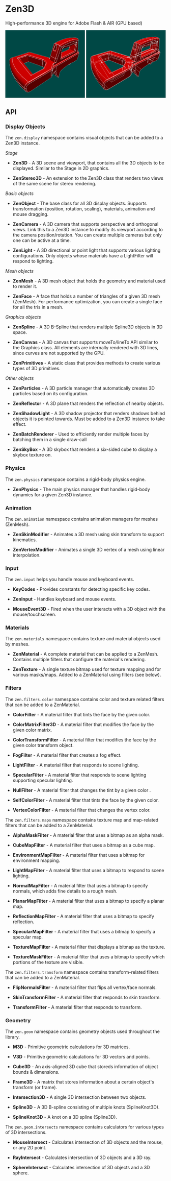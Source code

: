 # Zen3D
High-performance 3D engine for Adobe Flash &amp; AIR (GPU based)

<img src="https://github.com/hgupta9/Zen3D/raw/master/images/zen1.png" alt="img1" width="250px">
<img src="https://github.com/hgupta9/Zen3D/raw/master/images/zen2.png" alt="img2" width="250px">

## API

### Display Objects
The `zen.display` namespace contains visual objects that can be added to a Zen3D instance.

*Stage*

- **Zen3D** - A 3D scene and viewport, that contains all the 3D objects to be displayed. Similar to the Stage in 2D graphics.

- **ZenStereo3D** - An extension to the Zen3D class that renders two views of the same scene for stereo rendering.

*Basic objects*

- **ZenObject** - The base class for all 3D display objects. Supports transformation (position, rotation, scaling), materials, animation and mouse dragging.

- **ZenCamera** - A 3D camera that supports perspective and orthogonal views. Link this to a Zen3D instance to modify its viewport according to the camera position/rotation. You can create multiple cameras but only one can be active at a time.

- **ZenLight** - A 3D directional or point light that supports various lighting configurations. Only objects whose materials have a LightFilter will respond to lighting.

*Mesh objects*

- **ZenMesh** - A 3D mesh object that holds the geometry and material used to render it.

- **ZenFace** - A face that holds a number of triangles of a given 3D mesh (ZenMesh). For performance optimization, you can create a single face for all the tris in a mesh.

*Graphics objects*

- **ZenSpline** - A 3D B-Spline that renders multiple Spline3D objects in 3D space.

- **ZenCanvas** - A 3D canvas that supports moveTo/lineTo API similar to the Graphics class. All elements are internally rendered with 3D lines, since curves are not supported by the GPU.

- **ZenPrimitives** - A static class that provides methods to create various types of 3D primitives.

*Other objects*

- **ZenParticles** - A 3D particle manager that automatically creates 3D particles based on its configuration.

- **ZenReflector** - A 3D plane that renders the reflection of nearby objects.

- **ZenShadowLight** - A 3D shadow projector that renders shadows behind objects it is pointed towards. Must be added to a Zen3D instance to take effect.

- **ZenBatchRenderer** - Used to efficiently render multiple faces by batching them in a single draw-call

- **ZenSkyBox** - A 3D skybox that renders a six-sided cube to display a skybox texture on. 



### Physics
The `zen.physics` namespace contains a rigid-body physics engine.

- **ZenPhysics** - The main physics manager that handles rigid-body dynamics for a given Zen3D instance.



### Animation
The `zen.animation` namespace contains animation managers for meshes (ZenMesh).

- **ZenSkinModifier** -  Animates a 3D mesh using skin transform to support kinematics.

- **ZenVertexModifier** - Animates a single 3D vertex of a mesh using linear interpolation.



### Input
The `zen.input` helps you handle mouse and keyboard events.

- **KeyCodes** - Provides constants for detecting specific key codes.

- **ZenInput** - Handles keyboard and mouse events.

- **MouseEvent3D** - Fired when the user interacts with a 3D object with the mouse/touchscreen.




### Materials
The `zen.materials` namespace contains texture and material objects used by meshes.

- **ZenMaterial** - A complete material that can be applied to a ZenMesh. Contains multiple filters that configure the material's rendering.

- **ZenTexture** - A single texture bitmap used for texture mapping and for various masks/maps. Added to a ZenMaterial using filters (see below).



### Filters
The `zen.filters.color` namespace contains color and texture related filters that can be added to a ZenMaterial.

- **ColorFilter** - A material filter that tints the face by the given color.

- **ColorMatrixFilter3D** - A material filter that modifies the face by the given color matrix.

- **ColorTransformFilter** - A material filter that modifies the face by the given color transform object.

- **FogFilter** - A material filter that creates a fog effect.

- **LightFilter** - A material filter that responds to scene lighting.

- **SpecularFilter** - A material filter that responds to scene lighting supporting specular lighting.

- **NullFilter** - A material filter that changes the tint by a given color .

- **SelfColorFilter** - A material filter that tints the face by the given color.

- **VertexColorFilter** - A material filter that changes the vertex color.

The `zen.filters.maps` namespace contains texture map and map-related filters that can be added to a ZenMaterial.

- **AlphaMaskFilter** - A material filter that uses a bitmap as an alpha mask.

- **CubeMapFilter** -  A material filter that uses a bitmap as a cube map.

- **EnvironmentMapFilter** - A material filter that uses a bitmap for environment mapping.

- **LightMapFilter** - A material filter that uses a bitmap to respond to scene lighting.

- **NormalMapFilter** - A material filter that uses a bitmap to specify normals, which adds fine details to a rough mesh.

- **PlanarMapFilter** - A material filter that uses a bitmap to specify a planar map.

- **ReflectionMapFilter** - A material filter that uses a bitmap to specify reflection.

- **SpecularMapFilter** - A material filter that uses a bitmap to specify a specular map.

- **TextureMapFilter** - A material filter that displays a bitmap as the texture.

- **TextureMaskFilter** - A material filter that uses a bitmap to specify which portions of the texture are visible.

The `zen.filters.transform` namespace contains transform-related filters that can be added to a ZenMaterial.

- **FlipNormalsFilter** - A material filter that flips all vertex/face normals.

- **SkinTransformFilter** -  A material filter that responds to skin transform.

- **TransformFilter** - A material filter that responds to transform.



### Geometry
The `zen.geom` namespace contains geometry objects used throughout the library.

- **M3D** - Primitive geometric calculations for 3D matrices.

- **V3D** - Primitive geometric calculations for 3D vectors and points.

- **Cube3D** - An axis-aligned 3D cube that storeds information of object bounds & dimensions.

- **Frame3D** - A matrix that stores information about a certain object's transform (or frame).

- **Intersection3D** - A single 3D intersection between two objects.

- **Spline3D** - A 3D B-spline consisting of multiple knots (SplineKnot3D).

- **SplineKnot3D** - A knot on a 3D spline (Spline3D).

The `zen.geom.intersects` namespace contains calculators for various types of 3D intersections.

- **MouseIntersect** - Calculates intersection of 3D objects and the mouse, or any 2D point.

- **RayIntersect** - Calculates intersection of 3D objects and a 3D ray.

- **SphereIntersect** - Calculates intersection of 3D objects and a 3D sphere.

